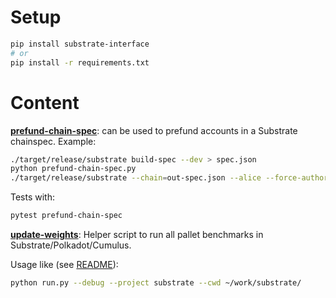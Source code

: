 # Setup

```sh
pip install substrate-interface
# or
pip install -r requirements.txt
```

# Content

**[prefund-chain-spec](/prefund-chain-spec/)**: can be used to prefund accounts in a Substrate chainspec. Example:  
```sh
./target/release/substrate build-spec --dev > spec.json
python prefund-chain-spec.py
./target/release/substrate --chain=out-spec.json --alice --force-authoring --tmp --no-hardware-benchmarks
```

Tests with:
```sh
pytest prefund-chain-spec
```

**[update-weights](update-weights/)**: Helper script to run all pallet benchmarks in Substrate/Polkadot/Cumulus.  

Usage like (see [README](update-weights/README.md)):
```bash
python run.py --debug --project substrate --cwd ~/work/substrate/
```

